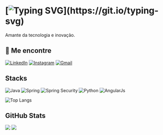 
# [![Typing SVG](https://readme-typing-svg.demolab.com?font=Fira+Code&duration=3000&pause=10&color=6E6946FF&center=true&vCenter=true&random=false&width=435&lines=Bem+vindo+ao+meu+perfil+do+GitHub!)](https://git.io/typing-svg)
Amante da tecnologia e inovação.
## 📱 Me encontre


[![LinkedIn](https://img.shields.io/badge/LinkedIn-0077B5?style=for-the-badge&logo=linkedin&logoColor=white)](https://www.linkedin.com/in/slimafilipe/)
[![Instagram](https://img.shields.io/badge/-Instagram-%23E4405F?style=for-the-badge&logo=instagram&logoColor=white)](https://www.instagram.com/s.limafilipe/) 
[![Gmail](https://img.shields.io/badge/Gmail-333333?style=for-the-badge&logo=gmail&logoColor=red)](mailto:limafilipe.coding@gmail.com)






## Stacks
![Java](https://img.shields.io/badge/Java-ED8B00?style=for-the-badge&logo=openjdk&logoColor=white)
![Spring](https://img.shields.io/badge/Spring-6DB33F?style=for-the-badge&logo=spring&logoColor=white)
![Spring Security](https://img.shields.io/badge/Spring_Security-6DB33F?style=for-the-badge&logo=Spring-Security&logoColor=white)
![Python](https://img.shields.io/badge/python-3670A0?style=for-the-badge&logo=python&logoColor=ffdd54)
![AngularJs](https://img.shields.io/badge/Angular-DD0031?style=for-the-badge&logo=angular&logoColor=white)


![Top Langs](https://github-readme-stats.vercel.app/api/top-langs/?username=slimafilipe&layout=compact)

## GitHub Stats
[![](https://github-readme-stats.vercel.app/api?username=slimafilipe&show_icons=true&theme=dark#gh-dark-mode-only)](https://github.com/slimafilipe/github-readme-stats#gh-dark-mode-only)
[![](https://github-readme-stats.vercel.app/api?username=slimafilipe&show_icons=true&theme=default#gh-light-mode-only)](https://github.com/slimafilipe/github-readme-stats#gh-light-mode-only)
